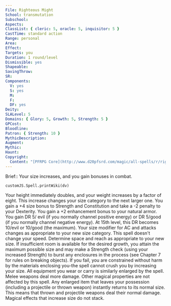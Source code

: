 ```yaml
---
File: Righteous Might
School: transmutation
Subschool: 
Aspects: 
ClassList: { cleric: 5, oracle: 5, inquisitor: 5 }
CastTime: standard action
Range: personal
Area: 
Effect: 
Targets: you
Duration: 1 round/level
Dismissible: yes
Shapeable: 
SavingThrow: 
SR: 
Components:
  V: yes
  S: yes
  M: 
  F: 
  DF: yes
Deity: 
SLALevel: 5
Domains: { Glory: 5, Growth: 5, Strength: 5 }
GPCost: 
Bloodline: 
Patron: { Strength: 10 }
MythicDescription: 
Augment: 
Mythic: 
Haunt: 
Copyright:
  Content: "[PFRPG Core](http://www.d20pfsrd.com/magic/all-spells/r/righteous-might)"
---
```

Brief:: Your size increases, and you gain bonuses in combat.

```dataviewjs
customJS.Spell.printWiki(dv)
```

Your height immediately doubles, and your weight increases by a factor of eight. This increase changes your size category to the next larger one. You gain a +4 size bonus to Strength and Constitution and take a -2 penalty to your Dexterity. You gain a +2 enhancement bonus to your natural armor. You gain DR 5/ evil (if you normally channel positive energy) or DR 5/good (if you normally channel negative energy). At 15th level, this DR becomes 10/evil or 10/good (the maximum). Your size modifier for AC and attacks changes as appropriate to your new size category. This spell doesn't change your speed. Determine space and reach as appropriate to your new size.  If insufficient room is available for the desired growth, you attain the maximum possible size and may make a Strength check (using your increased Strength) to burst any enclosures in the process (see Chapter 7 for rules on breaking objects). If you fail, you are constrained without harm by the materials enclosing you-the spell cannot crush you by increasing your size.  All equipment you wear or carry is similarly enlarged by the spell.  Melee weapons deal more damage. Other magical properties are not affected by this spell. Any enlarged item that leaves your possession (including a projectile or thrown weapon) instantly returns to its normal size. This means that thrown and projectile weapons deal their normal damage. Magical effects that increase size do not stack.
